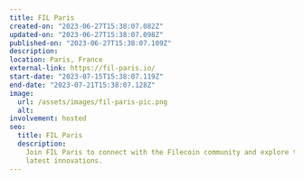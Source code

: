 ```yaml
---
title: FIL Paris
created-on: "2023-06-27T15:38:07.082Z"
updated-on: "2023-06-27T15:38:07.098Z"
published-on: "2023-06-27T15:38:07.109Z"
description:
location: Paris, France
external-link: https://fil-paris.io/
start-date: "2023-07-15T15:38:07.119Z"
end-date: "2023-07-21T15:38:07.128Z"
image:
  url: /assets/images/fil-paris-pic.png
  alt:
involvement: hosted
seo:
  title: FIL Paris
  description:
    Join FIL Paris to connect with the Filecoin community and explore the
    latest innovations.
---
```

